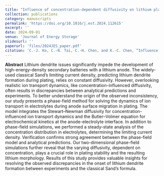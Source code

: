 ```yaml
---
title: "Influence of concentration-dependent diffusivity on lithium plating: Polarization, stability, and dendrite formation in phase-field simulations."
collection: publications
category: manuscripts
permalink: 'https://doi.org/10.1016/j.est.2024.112615'
excerpt: ''
date: 2024-09-01
venue: 'Journal of Energy Storage'
slidesurl: ''
paperurl: 'files/2024JES_paper.pdf'
citation: 'C.-J. Ko, C.-N. Tai, C.-H. Chen, and K.-C. Chen, “Influence of concentration-dependent diffusivity on lithium plating: Polarization, stability, and dendrite formation in phase-field simulations,” Journal of Energy Storage, vol. 97, p. 112615, 2024.'
---
```


**Abstract**
Lithium dendrite issues significantly impede the development of high-energy-density secondary batteries with a lithium anode. The widely-used classical Sand’s limiting current density, predicting lithium dendrite formation during plating, relies on constant diffusivity. However, overlooking realistic ion transport dynamics, like concentration-influenced diffusivity, often results in discrepancies between analytical predictions and experiments. To better understand the origin of the observed inconsistency, our study presents a phase-field method for solving the dynamics of ion transport in electrolytes during anode surface migration in plating. The model integrates the Stewart–Newman diffusivity for concentration-influenced ion transport dynamics and the Butler–Volmer equation for electrochemical kinetics at the anode-electrolyte interface. In addition to phase-field simulations, we performed a steady-state analysis of the concentration distribution in electrolytes, determining the limiting current density. Verification confirms strong agreement between the phase-field model and analytical predictions. Our two-dimensional phase-field simulations further reveal that the varying diffusivity, dependent on concentration, plays a crucial role in plating stability and the resulting lithium morphology. Results of this study provides valuable insights for resolving the observed discrepancies in the onset of lithium dendrite formation between experiments and the classical Sand’s formula.
